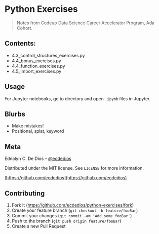 # Python Exercises
> Notes from Codeup Data Science Career Accelerator Program, Ada Cohort.


## Contents:
- 4.3_control_structures_exercises.py
- 4.4_bonus_exercises.py
- 4.4_function_exercises.py
- 4.5_import_exercises.py


## Usage

For Jupyter notebooks, go to directory and open ``.ipynb`` files in Jupyter.


## Blurbs

- Make mistakes! 
- Positional, splat, keyword


## Meta

Ednalyn C. De Dios – [@ecdedios](https://twitter.com/ecdedios)

Distributed under the MIT license. See ``LICENSE`` for more information.

[https://github.com/ecdedios](https://github.com/ecdedios)

## Contributing

1. Fork it (<https://github.com/ecdedios/python-exercises/fork>)
2. Create your feature branch (`git checkout -b feature/fooBar`)
3. Commit your changes (`git commit -am 'Add some fooBar'`)
4. Push to the branch (`git push origin feature/fooBar`)
5. Create a new Pull Request
